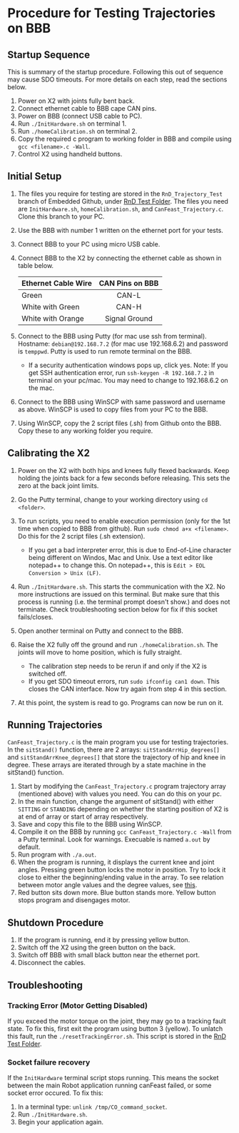 # Procedure for Testing Trajectories on BBB

## Startup Sequence
This is summary of the startup procedure. Following this out of sequence may cause SDO timeouts. For more details on each step, read the sections below. 

1. Power on X2 with joints fully bent back.
2. Connect ethernet cable to BBB cape CAN pins. 
3. Power on BBB (connect USB cable to PC).
4. Run `./InitHardware.sh` on terminal 1.
5. Run `./homeCalibration.sh` on terminal 2.
6. Copy the required c program to working folder in BBB and compile using `gcc <filename>.c -Wall`.
7. Control X2 using handheld buttons. 

## Initial Setup
1. The files you require for testing are stored in the `RnD_Trajectory_Test` branch of Embedded Github, under [RnD Test Folder](https://github.com/capstonealex/Embedded/tree/RnD_Trajectory_Test/RnD%20Test). The files you need are `InitHardware.sh`, `homeCalibration.sh`, and `CanFeast_Trajectory.c`. Clone this branch to your PC.
2. Use the BBB with number 1 written on the ethernet port for your tests. 
3. Connect BBB to your PC using micro USB cable. 
4. Connect BBB to the X2 by connecting the ethernet cable as shown in table below.

      | Ethernet Cable Wire | CAN Pins on BBB        |
      | ------------------- |:----------------------:|
      | Green               | CAN-L                  |
      | White with Green    | CAN-H                  |
      | White with Orange   | Signal Ground          |

5. Connect to the BBB using Putty (for mac use ssh from terminal). Hostname: `debian@192.168.7.2` (for mac use 192.168.6.2) and password is `temppwd`. Putty is used to run remote terminal on the BBB. 

      * If a security authentication windows pops up, click yes. Note: If you get SSH authentication error, run `ssh-keygen -R 192.168.7.2` in terminal on your pc/mac. You may need to change to 192.168.6.2 on the mac.

6. Connect to the BBB using WinSCP with same password and username as above. WinSCP is used to copy files from your PC to the BBB. 
7. Using WinSCP, copy the 2 script files (.sh) from Github onto the BBB. Copy these to any working folder you require.

## Calibrating the X2
1. Power on the X2 with both hips and knees fully flexed backwards. Keep holding the joints back for a few seconds before releasing. This sets the zero at the back joint limits. 
2. Go the Putty terminal, change to your working directory using `cd <folder>`.
3. To run scripts, you need to enable execution permission (only for the 1st time when copied to BBB from github). Run `sudo chmod a+x <filename>`. Do this for the 2 script files (.sh extension).

      * If you get a bad interpreter error, this is due to End-of-Line character being different on Windos, Mac and Unix. Use a text editor like notepad++ to change this. On notepad++, this is `Edit > EOL Conversion > Unix (LF)`.

4. Run `./InitHardware.sh`. This starts the communication with the X2. No more instructions are issued on this terminal. But make sure that this process is running (i.e. the terminal prompt doesn't show.) and does not terminate. Check troubleshooting section below for fix if this socket fails/closes.  
5. Open another terminal on Putty and connect to the BBB.
6. Raise the X2 fully off the ground and run `./homeCalibration.sh`. The joints will move to home position, which is fully straight. 
      * The calibration step needs to be rerun if and only if the X2 is switched off.
      * If you get SDO timeout errors, run `sudo ifconfig can1 down`. This closes the CAN interface. Now try again from step 4 in this section.
7. At this point, the system is read to go. Programs can now be run on it. 

## Running Trajectories
`CanFeast_Trajectory.c` is the main program you use for testing trajectories. In the `sitStand()` function, there are 2 arrays: `sitStandArrHip_degrees[]` and `sitStandArrKnee_degrees[]` that store the trajectory of hip and knee in degree. These arrays are iterated through by a state machine in the sitStand() function. 

1. Start by modifying the `CanFeast_Trajectory.c` program trajectory array (mentioned above) with values you need. You can do this on your pc.
2. In the main function, change the argument of sitStand() with either `SITTING` or `STANDING` depending on whether the starting position of X2 is at end of array or start of array respectively.
3. Save and copy this file to the BBB using WinSCP.
2. Compile it on the BBB by running `gcc CanFeast_Trajectory.c -Wall` from a Putty terminal. Look for warnings. Execuable is named `a.out` by default.
3. Run program with `./a.out`.
4. When the program is running, it displays the current knee and joint angles. Pressing green button locks the motor in position. Try to lock it close to either the beginning/ending value in the array. To see relation between motor angle values and the degree values, see [this](https://embeded.readthedocs.io/en/latest/calibration/).
5. Red button sits down more. Blue button stands more. Yellow button stops program and disengages motor.

## Shutdown Procedure

1. If the program is running, end it by pressing yellow button.
2. Switch off the X2 using the green button on the back.
3. Switch off BBB with small black button near the ethernet port.
4. Disconnect the cables. 

## Troubleshooting

### Tracking Error (Motor Getting Disabled)
If you exceed the motor torque on the joint, they may go to a tracking fault state. To fix this, first exit the program using button 3 (yellow). To unlatch this fault, run the `./resetTrackingError.sh`. This script is stored in the [RnD Test Folder](https://github.com/capstonealex/Embedded/tree/RnD_Trajectory_Test/RnD%20Test). 

### Socket failure recovery
If the `InitHardware` terminal script stops running. This means the socket between the main Robot application running canFeast failed, or some socket error occured. To fix this:

1. In a terminal type: `unlink /tmp/CO_command_socket`.
2. Run `./InitHardware.sh`.
3. Begin your application again.